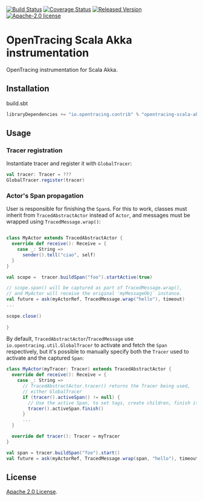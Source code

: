 [![Build Status][ci-img]][ci] [![Coverage Status][cov-img]][cov] [![Released Version][maven-img]][maven] [![Apache-2.0 license](https://img.shields.io/badge/license-Apache%202.0-blue.svg)](https://opensource.org/licenses/Apache-2.0)

# OpenTracing Scala Akka instrumentation
OpenTracing instrumentation for Scala Akka.

## Installation

build.sbt
```sbt
libraryDependencies += "io.opentracing.contrib" % "opentracing-scala-akka" % "VERSION"
```

## Usage

### Tracer registration

Instantiate tracer and register it with `GlobalTracer`:
```scala
val tracer: Tracer = ???
GlobalTracer.register(tracer)
```

### Actor's Span propagation

User is responsible for finishing the `Span`s. For this to work, classes must
inherit from `TracedAbstractActor` instead of `Actor`, and messages must be wrapped using
`TracedMessage.wrap()`:

```scala

class MyActor extends TracedAbstractActor {
  override def receive(): Receive = {
    case _: String =>
      sender().tell("ciao", self)
  }
}

val scope =  tracer.buildSpan("foo").startActive(true)

// scope.span() will be captured as part of TracedMessage.wrap(),
// and MyActor will receive the original 'myMessageObj` instance.
val future = ask(myActorRef, TracedMessage.wrap("hello"), timeout)
...
    
scope.close()
    
}
```

By default, `TracedAbstractActor`/`TracedMessage` use `io.opentracing.util.GlobalTracer`
to activate and fetch the `Span` respectively, but it's possible to manually specify
both the `Tracer` used to activate and the captured `Span`:

```scala
class MyActor(myTracer: Tracer) extends TracedAbstractActor {
  override def receive(): Receive = {
    case _: String =>
      // TracedAbstractActor.tracer() returns the Tracer being used,
      // either GlobalTracer 
      if (tracer().activeSpan() != null) {
        // Use the active Span, to set tags, create children, finish it, etc.
        tracer().activeSpan.finish()
      }
      ...
  }

  override def tracer(): Tracer = myTracer
}

val span = tracer.buildSpan("foo").start()
val future = ask(myActorRef, TracedMessage.wrap(span, "hello"), timeout);
```

## License

[Apache 2.0 License](./LICENSE).

[ci-img]: https://travis-ci.org/opentracing-contrib/scala-akka.svg?branch=master
[ci]: https://travis-ci.org/opentracing-contrib/scala-akka
[cov-img]: https://coveralls.io/repos/github/opentracing-contrib/scala-akka/badge.svg?branch=master
[cov]: https://coveralls.io/github/opentracing-contrib/scala-akka?branch=master
[maven-img]: https://img.shields.io/maven-central/v/io.opentracing.contrib/opentracing-scala-akka.svg
[maven]: http://search.maven.org/#search%7Cga%7C1%7Copentracing-scala-akka
